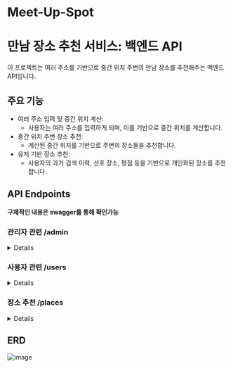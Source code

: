 # Meet-Up-Spot
# 만남 장소 추천 서비스: 백엔드 API

이 프로젝트는 여러 주소를 기반으로 중간 위치 주변의 만남 장소를 추천해주는 백엔드 API입니다.

## 주요 기능

* 여러 주소 입력 및 중간 위치 계산:
  * 사용자는 여러 주소를 입력하게 되며, 이를 기반으로 중간 위치를 계산합니다.
* 중간 위치 주변 장소 추천:
  * 계산된 중간 위치를 기반으로 주변의 장소들을 추천합니다.
* 유저 기반 장소 추천:
  * 사용자의 과거 검색 이력, 선호 장소, 평점 등을 기반으로 개인화된 장소를 추천합니다.
 
## API Endpoints 
**구체적인 내용은 swagger를 통해 확인가능** 

### 관리자 관련 /admin
<details>
  
* 사용자 목록 조회
  * Endpoint: /users
  * Method: GET
* 사용자 생성
  * Endpoint: /create-user
  * Method: POST
* 특정 사용자 업데이트
  * Endpoint: /{user_id}
  * Method: PUT
  
</details>

### 사용자 관련 /users
<details>

* 자신의 정보 업데이트
  * Endpoint: /me
  * Method: PUT
* 자신의 정보 조회
  * Endpoint: /me
  * Method: GET
* 사용자 등록
  * Endpoint: /register
  * Method: POST
* ID로 사용자 조회
  * Endpoint: /{user_id}
  * Method: GET
       
</details>

### 장소 추천 /places
<details>

* 추천 장소 요청
  * Endpoint: /request-places/
  * Method: POST
* 특정 장소 조회
  * Endpoint: /{place_id}
  * Method: GET
* 전체 장소 조회
  * Endpoint: /
  * Method: GET
* 장소 관심 표시
  * Endpoint: /{place_id}/mark
  * Method: POST
* 장소 관심 해제
  * Endpoint: /{place_id}/unmark
  * Method: DELETE
* 자동 완성 장소 조회
  * Endpoint: /completed-places/{address}
  * Method: GET
* 거리 매트릭스 조회
  * Endpoint: /{destination_id}/get-travel-info
  * Method: POST
  * Description: 주어진 출발지와 목적지를 기반으로 여행 정보를 조회합니다.
  
</details>

## ERD
![image](https://github.com/f-lab-edu/Meet-Up-Spot/assets/44284694/7c69f0de-ba89-4928-b816-e145e5ec352b)

 

